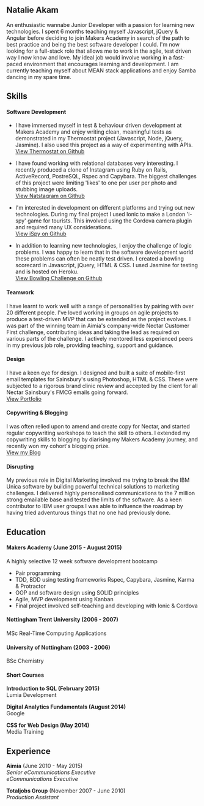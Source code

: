 ## Natalie Akam

An enthusiastic wannabe Junior Developer with a passion for learning new technologies. I spent 6 months teaching myself Javascript, jQuery & Angular before deciding to join Makers Academy in search of the path to best practice and being the best software developer I could. I'm now looking for a full-stack role that allows me to work in the agile, test driven way I now know and love. My ideal job would involve working in a fast-paced environment that encourages learning and development. I am currently teaching myself about MEAN stack applications and enjoy Samba dancing in my spare time.

## Skills

#### Software Development

- I have immersed myself in test & behaviour driven development at Makers Academy and enjoy writing clean, meaningful tests as demonstrated in my Thermostat project (Javascript, Node, jQuery, Jasmine). I also used this project as a way of experimenting with APIs.<br>
[View Thermostat on Github](https://github.com/natstar93/Thermostat-day3/blob/master/spec/ThermostatSpec.js)


- I have found working with relational databases very interesting. I recently produced a clone of Instagram using Ruby on Rails, ActiveRecord, PostreSQL, Rspec and Capybara. The biggest challenges of this project were limiting 'likes' to one per user per photo and stubbing image uploads.<br>
[View Natstagram on Github](https://github.com/natstar93/instagram-challenge)

- I'm interested in development on different platforms and trying out new technologies. During my final project I used Ionic to make a London 'i-spy' game for tourists. This involved using the Cordova camera plugin and required many UX considerations.<br>
[View iSpy on Github](https://github.com/natstar93/ispy-game)

- In addition to learning new technologies, I enjoy the challenge of logic problems. I was happy to learn that in the software development world these problems can often be neatly test driven. I created a bowling scorecard in Javascript, jQuery, HTML & CSS. I used Jasmine for testing and is hosted on Heroku.<br>
[View Bowling Challenge on Github](https://github.com/natstar93/bowling-challenge)

#### Teamwork

I have learnt to work well with a range of personalities by pairing with over 20 different people. I've loved working in groups on agile projects to produce a test-driven MVP that can be extended as the project evolves. I was part of the winning team in Aimia's company-wide Nectar Customer First challenge, contributing ideas and taking the lead as required on various parts of the challenge. I actively mentored less experienced peers in my previous job role, providing teaching, support and guidance.

#### Design

I have a keen eye for design. I designed and built a suite of mobile-first email templates for Sainsbury's using Photoshop, HTML & CSS. These were subjected to a rigorous brand clinic review and accepted by the client for all Nectar Sainsbury's FMCG emails going forward.<br>
[View Portfolio](http://www.natalie-akam.com/portfolio.html)

#### Copywriting & Blogging

I was often relied upon to amend and create copy for Nectar, and started regular copywriting workshops to teach the skill to others. I extended my copywriting skills to blogging by diarising my Makers Academy journey, and recently won my cohort's blogging prize.<br>
[View my Blog](http://natstar93.github.io)

#### Disrupting

My previous role in Digital Marketing involved me trying to break the IBM Unica software by building powerful technical solutions to marketing challenges. I delivered highly personalised communications to the 7 million strong emailable base and tested the limits of the software. As a keen contributor to IBM user groups I was able to influence the roadmap by having tried adventurous things that no one had previously done.


## Education

#### Makers Academy (June 2015 - August 2015)

A highly selective 12 week software development bootcamp

- Pair programming
- TDD, BDD using testing frameworks Rspec, Capybara, Jasmine, Karma & Protractor
- OOP and software design using SOLID principles
- Agile, MVP development using Kanban
- Final project involved self-teaching and developing with Ionic & Cordova

#### Nottingham Trent University (2006 - 2007)
MSc Real-Time Computing Applications

#### University of Nottingham (2003 - 2006)
BSc Chemistry

#### Short Courses

**Introduction to SQL (February 2015)**<br>
Lumia Development

**Digital Analytics Fundamentals (August 2014)**<br>
Google

**CSS for Web Design (May 2014)**<br>
Media Training


## Experience

**Aimia** (June 2010 - May 2015)<br>
*Senior eCommunications Executive*<br>
*eCommunications Executive*

**Totaljobs Group** (November 2007 - June 2010)<br>
*Production Assistant*  
